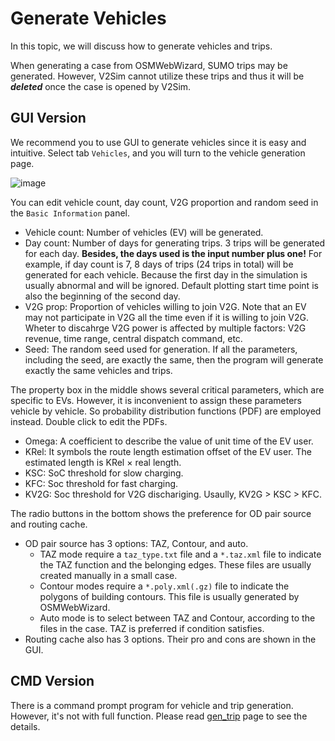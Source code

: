 # Generate Vehicles
In this topic, we will discuss how to generate vehicles and trips. 

When generating a case from OSMWebWizard, SUMO trips may be generated. However, V2Sim cannot utilize these trips and thus it will be ***deleted*** once the case is opened by V2Sim.

## GUI Version
We recommend you to use GUI to generate vehicles since it is easy and intuitive. Select tab `Vehicles`, and you will turn to the vehicle generation page.

![image](https://github.com/user-attachments/assets/b40b2810-3a28-4546-8b9a-a979a9120cac)

You can edit vehicle count, day count, V2G proportion and random seed in the `Basic Information` panel.
+ Vehicle count: Number of vehicles (EV) will be generated.
+ Day count: Number of days for generating trips. 3 trips will be generated for each day. **Besides, the days used is the input number plus one!** For example, if day count is 7, 8 days of trips (24 trips in total) will be generated for each vehicle. Because the first day in the simulation is usually abnormal and will be ignored. Default plotting start time point is also the beginning of the second day.
+ V2G prop: Proportion of vehicles willing to join V2G. Note that an EV may not participate in V2G all the time even if it is willing to join V2G. Wheter to discahrge V2G power is affected by multiple factors: V2G revenue, time range, central dispatch command, etc.
+ Seed: The random seed used for generation. If all the parameters, including the seed, are exactly the same, then the program will generate exactly the same vehicles and trips.

The property box in the middle shows several critical parameters, which are specific to EVs. However, it is inconvenient to assign these parameters vehicle by vehicle. So probability distribution functions (PDF) are employed instead. Double click to edit the PDFs.
+ Omega: A coefficient to describe the value of unit time of the EV user.
+ KRel: It symbols the route length estimation offset of the EV user. The estimated length is KRel × real length.
+ KSC: SoC threshold for slow charging.
+ KFC: Soc threshold for fast charging.
+ KV2G: Soc threshold for V2G dischariging.
Usaully, KV2G > KSC > KFC.

The radio buttons in the bottom shows the preference for OD pair source and routing cache.
+ OD pair source has 3 options: TAZ, Contour, and auto.
  - TAZ mode require a `taz_type.txt` file and a `*.taz.xml` file to indicate the TAZ function and the belonging edges. These files are usually created manually in a small case.
  - Contour modes require a `*.poly.xml(.gz)` file to indicate the polygons of building contours. This file is usually generated by OSMWebWizard.
  - Auto mode is to select between TAZ and Contour, according to the files in the case. TAZ is preferred if condition satisfies.
+ Routing cache also has 3 options. Their pro and cons are shown in the GUI.

## CMD Version
There is a command prompt program for vehicle and trip generation. However, it's not with full function. Please read [gen_trip](gen_trip) page to see the details.